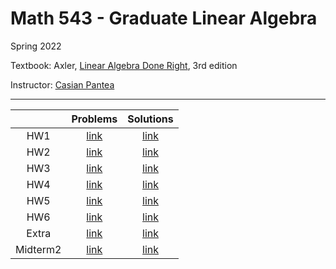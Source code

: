 # Math 543 - Graduate Linear Algebra
Spring 2022

Textbook: Axler, [Linear Algebra Done Right](https://linear.axler.net/), 3rd edition

Instructor: [Casian Pantea](http://math.wvu.edu/~capantea/)

---

|  | Problems | Solutions |
| :---:|:---:|:---:|
| HW1 | [link](./Homeworks/HW1_p.pdf) | [link](./Homeworks/HW1.pdf) |
| HW2 | [link](./Homeworks/HW2_p.pdf) | [link](./Homeworks/HW2.pdf) |
| HW3 | [link](./Homeworks/HW3_p.pdf) | [link](./Homeworks/HW3.pdf) |
| HW4 | [link](./Homeworks/HW4_p.pdf) | [link](./Homeworks/HW4.pdf) |
| HW5 | [link](./Homeworks/HW5_p.pdf) | [link](./Homeworks/HW5.pdf) |
| HW6 | [link](./Homeworks/HW6_p.pdf) | [link](./Homeworks/HW6.pdf) |
| Extra | [link](./Homeworks/extra.pdf) | [link](./Homeworks/extra.pdf) |
| Midterm2 | [link](./Homeworks/MT2_p.pdf.pdf) | [link](./Homeworks/MT2.pdf) |

